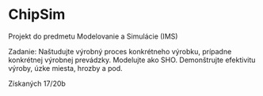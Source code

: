 # ChipSim
Projekt do predmetu Modelovanie a Simulácie (IMS)

Zadanie:
Naštudujte výrobný proces konkrétneho výrobku, prípadne konkrétnej výrobnej prevádzky. Modelujte ako SHO. Demonštrujte efektivitu výroby, úzke miesta, hrozby a pod.

Získaných 17/20b
